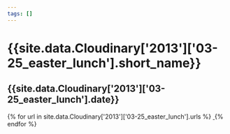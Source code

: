 ```yaml
---
tags: []
---
```

<div itemscope itemtype="http://schema.org/Photograph">
  <h1>{{site.data.Cloudinary['2013']['03-25_easter_lunch'].short_name}}</h1>
  <h2 class="event-date">{{site.data.Cloudinary['2013']['03-25_easter_lunch'].date}}</h2>
  {% for url in site.data.Cloudinary['2013']['03-25_easter_lunch'].urls %}
    <a itemprop="image" class="swipebox" title="" href="{{ site.cloudinary.baseurl }}/{{ url }}">
      <img alt="" itemprop="thumbnailUrl" src="{{ site.cloudinary.baseurl }}/h_150/{{ url }}" />
      <meta itemprop="isFamilyFriendly" content="true" />
    </a>
  {% endfor %}
</div>
